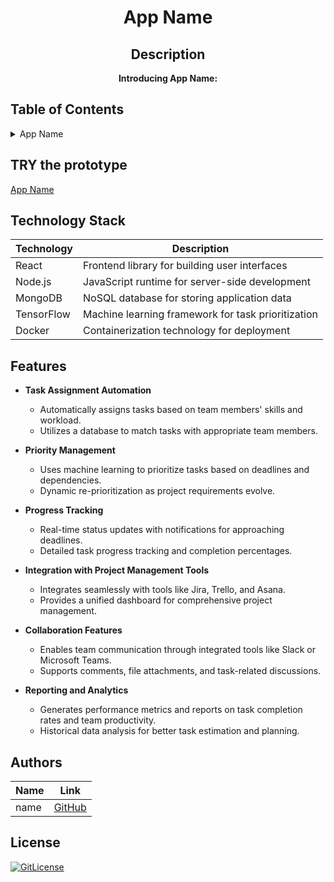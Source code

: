 <!-- PROJECT TITLE -->
  <h1 align="center">App Name</h1>
 <div id="header" align="center">
</div>
<h2 align="center">
 Description
</h2>
<p align="center"> <strong>Introducing App Name:</strong>
  

## Table of Contents

<details>
<summary>App Name</summary>
  
- [Application Description](#application-description)
- [Table of Contents](#table-of-contents)
- [Contributing](#contributing)
- [Authors](#authors)
- [License](#license)

</details>

## TRY the prototype
[App Name](https://app-name.vercel.app/)


## Technology Stack

| Technology         | Description                                   |
| ------------------ | --------------------------------------------- |
| React              | Frontend library for building user interfaces |
| Node.js            | JavaScript runtime for server-side development |
| MongoDB            | NoSQL database for storing application data    |
| TensorFlow         | Machine learning framework for task prioritization |
| Docker             | Containerization technology for deployment    |

## Features

- **Task Assignment Automation**
  - Automatically assigns tasks based on team members' skills and workload.
  - Utilizes a database to match tasks with appropriate team members.

- **Priority Management**
  - Uses machine learning to prioritize tasks based on deadlines and dependencies.
  - Dynamic re-prioritization as project requirements evolve.

- **Progress Tracking**
  - Real-time status updates with notifications for approaching deadlines.
  - Detailed task progress tracking and completion percentages.

- **Integration with Project Management Tools**
  - Integrates seamlessly with tools like Jira, Trello, and Asana.
  - Provides a unified dashboard for comprehensive project management.

- **Collaboration Features**
  - Enables team communication through integrated tools like Slack or Microsoft Teams.
  - Supports comments, file attachments, and task-related discussions.

- **Reporting and Analytics**
  - Generates performance metrics and reports on task completion rates and team productivity.
  - Historical data analysis for better task estimation and planning.

  



## Authors

| Name           | Link                                      |
| -------------- | ----------------------------------------- |
| name | [GitHub](https://github.com/name) |



## License

[![GitLicense](https://img.shields.io/badge/License-MIT-lime.svg)](https://github.com/richasinha12/App-Name/blob/main/LICENSE)
